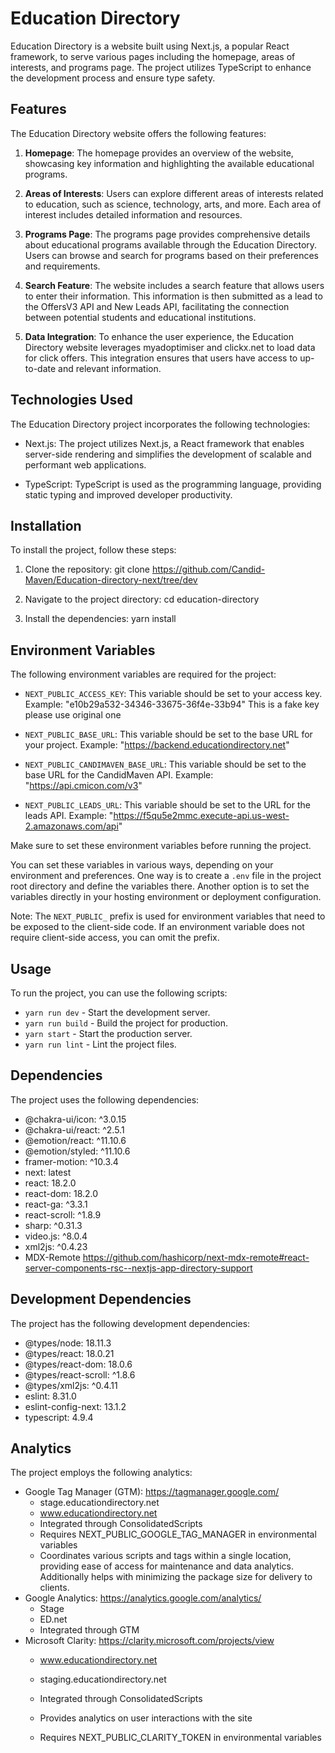 # Education Directory

Education Directory is a website built using Next.js, a popular React framework, to serve various pages including the homepage, areas of interests, and programs page. The project utilizes TypeScript to enhance the development process and ensure type safety.

## Features

The Education Directory website offers the following features:

1. **Homepage**: The homepage provides an overview of the website, showcasing key information and highlighting the available educational programs.

2. **Areas of Interests**: Users can explore different areas of interests related to education, such as science, technology, arts, and more. Each area of interest includes detailed information and resources.

3. **Programs Page**: The programs page provides comprehensive details about educational programs available through the Education Directory. Users can browse and search for programs based on their preferences and requirements.

4. **Search Feature**: The website includes a search feature that allows users to enter their information. This information is then submitted as a lead to the OffersV3 API and New Leads API, facilitating the connection between potential students and educational institutions.

5. **Data Integration**: To enhance the user experience, the Education Directory website leverages myadoptimiser and clickx.net to load data for click offers. This integration ensures that users have access to up-to-date and relevant information.

## Technologies Used

The Education Directory project incorporates the following technologies:

- Next.js: The project utilizes Next.js, a React framework that enables server-side rendering and simplifies the development of scalable and performant web applications.

- TypeScript: TypeScript is used as the programming language, providing static typing and improved developer productivity.

## Installation

To install the project, follow these steps:

1. Clone the repository:
   git clone https://github.com/Candid-Maven/Education-directory-next/tree/dev

2. Navigate to the project directory:
   cd education-directory

3. Install the dependencies:
   yarn install

## Environment Variables

The following environment variables are required for the project:

- `NEXT_PUBLIC_ACCESS_KEY`: This variable should be set to your access key. Example: "e10b29a532-34346-33675-36f4e-33b94" This is a fake key please use original one

- `NEXT_PUBLIC_BASE_URL`: This variable should be set to the base URL for your project. Example: "https://backend.educationdirectory.net"

- `NEXT_PUBLIC_CANDIMAVEN_BASE_URL`: This variable should be set to the base URL for the CandidMaven API. Example: "https://api.cmicon.com/v3"

- `NEXT_PUBLIC_LEADS_URL`: This variable should be set to the URL for the leads API. Example: "https://f5qu5e2mmc.execute-api.us-west-2.amazonaws.com/api"

Make sure to set these environment variables before running the project.

You can set these variables in various ways, depending on your environment and preferences. One way is to create a `.env` file in the project root directory and define the variables there. Another option is to set the variables directly in your hosting environment or deployment configuration.

Note: The `NEXT_PUBLIC_` prefix is used for environment variables that need to be exposed to the client-side code. If an environment variable does not require client-side access, you can omit the prefix.

## Usage

To run the project, you can use the following scripts:

- `yarn run dev` - Start the development server.
- `yarn run build` - Build the project for production.
- `yarn start` - Start the production server.
- `yarn run lint` - Lint the project files.

## Dependencies

The project uses the following dependencies:

- @chakra-ui/icon: ^3.0.15
- @chakra-ui/react: ^2.5.1
- @emotion/react: ^11.10.6
- @emotion/styled: ^11.10.6
- framer-motion: ^10.3.4
- next: latest
- react: 18.2.0
- react-dom: 18.2.0
- react-ga: ^3.3.1
- react-scroll: ^1.8.9
- sharp: ^0.31.3
- video.js: ^8.0.4
- xml2js: ^0.4.23
- MDX-Remote https://github.com/hashicorp/next-mdx-remote#react-server-components-rsc--nextjs-app-directory-support

## Development Dependencies

The project has the following development dependencies:

- @types/node: 18.11.3
- @types/react: 18.0.21
- @types/react-dom: 18.0.6
- @types/react-scroll: ^1.8.6
- @types/xml2js: ^0.4.11
- eslint: 8.31.0
- eslint-config-next: 13.1.2
- typescript: 4.9.4

## Analytics

The project employs the following analytics:

- Google Tag Manager (GTM): https://tagmanager.google.com/
   - stage.educationdirectory.net
   - www.educationdirectory.net
   - Integrated through ConsolidatedScripts
   - Requires NEXT_PUBLIC_GOOGLE_TAG_MANAGER in environmental variables
   - Coordinates various scripts and tags within a single location, providing ease of access for maintenance and data analytics. Additionally helps with minimizing the package size for delivery to clients.
- Google Analytics: https://analytics.google.com/analytics/
   - Stage
   - ED.net
   - Integrated through GTM
- Microsoft Clarity: https://clarity.microsoft.com/projects/view
   - www.educationdirectory.net
 

   - staging.educationdirectory.net
   - Integrated through ConsolidatedScripts
   - Provides analytics on user interactions with the site
   - Requires NEXT_PUBLIC_CLARITY_TOKEN in environmental variables
